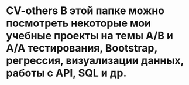 # CV-others В этой папке можно посмотреть некоторые мои учебные проекты на темы A/B и A/A тестирования, Bootstrap, регрессия, визуализации данных, работы с API, SQL и др.

